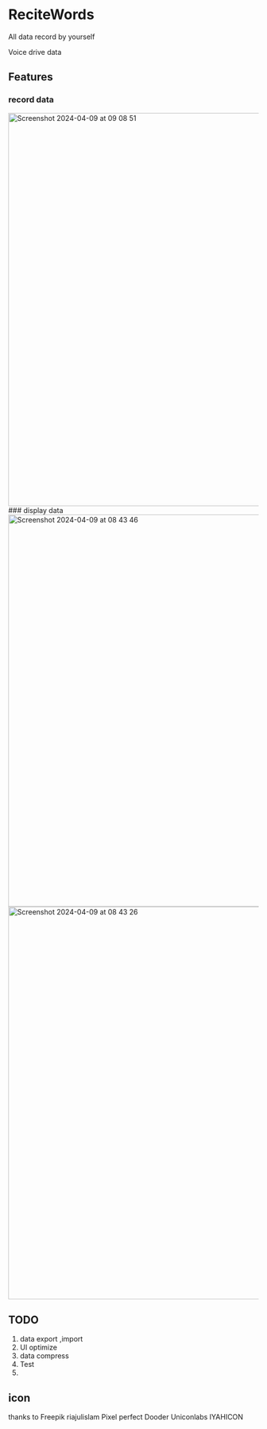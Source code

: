 # ReciteWords

All data record by yourself

Voice drive data


## Features
### record data
<img width="791" alt="Screenshot 2024-04-09 at 09 08 51" src="https://github.com/jakejone/ReciteWords/assets/3777462/c099b279-4af9-4d39-bb2e-ec3fdb6e3e1c">
### display data
<img width="789" alt="Screenshot 2024-04-09 at 08 43 46" src="https://github.com/jakejone/ReciteWords/assets/3777462/d3e3b46b-40f1-4634-812f-a8b96bb9da7a">
<img width="790" alt="Screenshot 2024-04-09 at 08 43 26" src="https://github.com/jakejone/ReciteWords/assets/3777462/8f509472-c6e6-4880-aabb-78225fb2697f">



## TODO
1. data export ,import
2. UI optimize
3. data compress
4. Test
5. 
 
   

## icon
thanks to 
Freepik
riajulislam
Pixel perfect
Dooder
Uniconlabs
IYAHICON

